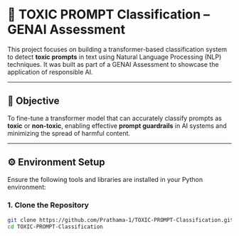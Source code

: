 # 🧠 TOXIC PROMPT Classification – GENAI Assessment

This project focuses on building a transformer-based classification system to detect **toxic prompts** in text using Natural Language Processing (NLP) techniques. It was built as part of a GENAI Assessment to showcase the application of responsible AI.

---

## 📌 Objective

To fine-tune a transformer model that can accurately classify prompts as **toxic** or **non-toxic**, enabling effective **prompt guardrails** in AI systems and minimizing the spread of harmful content.

---

## ⚙️ Environment Setup

Ensure the following tools and libraries are installed in your Python environment:

### 1. Clone the Repository

```bash
git clone https://github.com/Prathama-1/TOXIC-PROMPT-Classification.git
cd TOXIC-PROMPT-Classification

